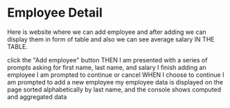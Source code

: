 # Employee Detail
Here is website where we can add employee and after adding we can display them in form of table and also we can see average salary IN THE TABLE.

click the "Add employee" button
THEN I am presented with a series of prompts asking for first name, last name, and salary
I finish adding an employee
 I am prompted to continue or cancel
WHEN I choose to continue
I am prompted to add a new employee
 my employee data is displayed on the page sorted alphabetically by last name, and the console shows computed and aggregated data

 
